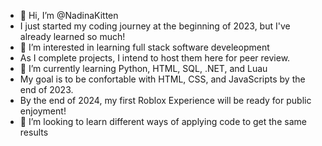 - 👋 Hi, I’m @NadinaKitten
- I just started my coding journey at the beginning of 2023, but I've already learned so much!
- 👀 I’m interested in learning full stack software develeopment
- As I complete projects, I intend to host them here for peer review.
- 🌱 I’m currently learning Python, HTML, SQL, .NET, and Luau
- My goal is to be confortable with HTML, CSS, and JavaScripts by the end of 2023.
- By the end of 2024, my first Roblox Experience will be ready for public enjoyment!
- 💞️ I’m looking to learn different ways of applying code to get the same results
<!---
NadinaKitten/NadinaKitten is a ✨ special ✨ repository because its `README.md` (this file) appears on your GitHub profile.
You can click the Preview link to take a look at your changes.
--->
